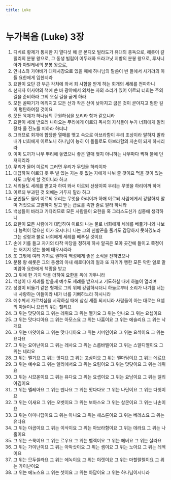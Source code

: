 ```yaml
---
title: Luke
---
```


# 누가복음 (Luke) 3장
1. 디베료 황제가 통치한 지 열다섯 해 곧 본디오 빌라도가 유대의 총독으로, 헤롯이 갈릴리의 분봉 왕으로, 그 동생 빌립이 이두래와 드라고닛 지방의 분봉 왕으로, 루사니아가 아빌레네의 분봉 왕으로,
1. 안나스와 가야바가 대제사장으로 있을 때에 하나님의 말씀이 빈 들에서 사가랴의 아들 요한에게 임한지라
1. 요한이 요단 강 부근 각처에 와서 죄 사함을 받게 하는 회개의 세례를 전파하니
1. 선지자 이사야의 책에 쓴 바 광야에서 외치는 자의 소리가 있어 이르되 너희는 주의 길을 준비하라 그의 오실 길을 곧게 하라
1. 모든 골짜기가 메워지고 모든 산과 작은 산이 낮아지고 굽은 것이 곧아지고 험한 길이 평탄하여질 것이요
1. 모든 육체가 하나님의 구원하심을 보리라 함과 같으니라
1. 요한이 세례 받으러 나아오는 무리에게 이르되 독사의 자식들아 누가 너희에게 일러 장차 올 진노를 피하라 하더냐
1. 그러므로 회개에 합당한 열매를 맺고 속으로 아브라함이 우리 조상이라 말하지 말라 내가 너희에게 이르노니 하나님이 능히 이 돌들로도 아브라함의 자손이 되게 하시리라
1. 이미 도끼가 나무 뿌리에 놓였으니 좋은 열매 맺지 아니하는 나무마다 찍혀 불에 던져지리라
1. 무리가 물어 이르되 그러면 우리가 무엇을 하리이까
1. 대답하여 이르되 옷 두 벌 있는 자는 옷 없는 자에게 나눠 줄 것이요 먹을 것이 있는 자도 그렇게 할 것이니라 하고
1. 세리들도 세례를 받고자 하여 와서 이르되 선생이여 우리는 무엇을 하리이까 하매
1. 이르되 부과된 것 외에는 거두지 말라 하고
1. 군인들도 물어 이르되 우리는 무엇을 하리이까 하매 이르되 사람에게서 강탈하지 말며 거짓으로 고발하지 말고 받는 급료를 족한 줄로 알라 하니라
1. 백성들이 바라고 기다리므로 모든 사람들이 요한을 혹 그리스도신가 심중에 생각하니
1. 요한이 모든 사람에게 대답하여 이르되 나는 물로 너희에게 세례를 베풀거니와 나보다 능력이 많으신 이가 오시나니 나는 그의 신발끈을 풀기도 감당하지 못하겠노라 그는 성령과 불로 너희에게 세례를 베푸실 것이요
1. 손에 키를 들고 자기의 타작 마당을 정하게 하사 알곡은 모아 곳간에 들이고 쭉정이는 꺼지지 않는 불에 태우시리라
1. 또 그밖에 여러 가지로 권하여 백성에게 좋은 소식을 전하였으나
1. 분봉 왕 헤롯은 그의 동생의 아내 헤로디아의 일과 또 자기가 행한 모든 악한 일로 말미암아 요한에게 책망을 받고
1. 그 위에 한 가지 악을 더하여 요한을 옥에 가두니라
1. 백성이 다 세례를 받을새 예수도 세례를 받으시고 기도하실 때에 하늘이 열리며
1. 성령이 비둘기 같은 형체로 그의 위에 강림하시더니 하늘로부터 소리가 나기를 너는 내 사랑하는 아들이라 내가 너를 기뻐하노라 하시니라
1. 예수께서 가르치심을 시작하실 때에 삼십 세쯤 되시니라 사람들이 아는 대로는 요셉의 아들이니 요셉의 위는 헬리요
1. 그 위는 맛닷이요 그 위는 레위요 그 위는 멜기요 그 위는 얀나요 그 위는 요셉이요
1. 그 위는 맛다디아요 그 위는 아모스요 그 위는 나훔이요 그 위는 에슬리요 그 위는 낙개요
1. 그 위는 마앗이요 그 위는 맛다디아요 그 위는 서머인이요 그 위는 요섹이요 그 위는 요다요
1. 그 위는 요아난이요 그 위는 레사요 그 위는 스룹바벨이요 그 위는 스알디엘이요 그 위는 네리요
1. 그 위는 멜기요 그 위는 앗디요 그 위는 고삼이요 그 위는 엘마담이요 그 위는 에르요
1. 그 위는 예수요 그 위는 엘리에서요 그 위는 요림이요 그 위는 맛닷이요 그 위는 레위요
1. 그 위는 시므온이요 그 위는 유다요 그 위는 요셉이요 그 위는 요남이요 그 위는 엘리아김이요
1. 그 위는 멜레아요 그 위는 멘나요 그 위는 맛다다요 그 위는 나단이요 그 위는 다윗이요
1. 그 위는 이새요 그 위는 오벳이요 그 위는 보아스요 그 위는 살몬이요 그 위는 나손이요
1. 그 위는 아미나답이요 그 위는 아니요 그 위는 헤스론이요 그 위는 베레스요 그 위는 유다요
1. 그 위는 야곱이요 그 위는 이삭이요 그 위는 아브라함이요 그 위는 데라요 그 위는 나홀이요
1. 그 위는 스룩이요 그 위는 르우요 그 위는 벨렉이요 그 위는 헤버요 그 위는 살라요
1. 그 위는 가이난이요 그 위는 아박삿이요 그 위는 셈이요 그 위는 노아요 그 위는 레멕이요
1. 그 위는 므두셀라요 그 위는 에녹이요 그 위는 야렛이요 그 위는 마할랄렐이요 그 위는 가이난이요
1. 그 위는 에노스요 그 위는 셋이요 그 위는 아담이요 그 위는 하나님이시니라
